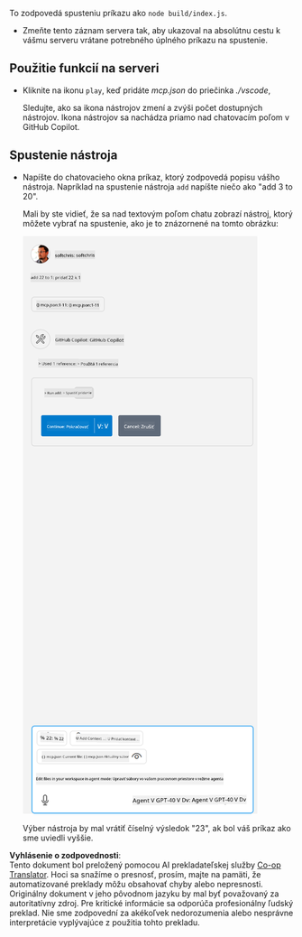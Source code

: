 <!--
CO_OP_TRANSLATOR_METADATA:
{
  "original_hash": "5ef8f5821c1a04f7b1fc4f15098ecab8",
  "translation_date": "2025-07-13T19:45:44+00:00",
  "source_file": "03-GettingStarted/04-vscode/solution/README.md",
  "language_code": "sk"
}
-->
To zodpovedá spusteniu príkazu ako `node build/index.js`.

- Zmeňte tento záznam servera tak, aby ukazoval na absolútnu cestu k vášmu serveru vrátane potrebného úplného príkazu na spustenie.

## Použitie funkcií na serveri

- Kliknite na ikonu `play`, keď pridáte *mcp.json* do priečinka *./vscode*,

    Sledujte, ako sa ikona nástrojov zmení a zvýši počet dostupných nástrojov. Ikona nástrojov sa nachádza priamo nad chatovacím poľom v GitHub Copilot.

## Spustenie nástroja

- Napíšte do chatovacieho okna príkaz, ktorý zodpovedá popisu vášho nástroja. Napríklad na spustenie nástroja `add` napíšte niečo ako "add 3 to 20".

    Mali by ste vidieť, že sa nad textovým poľom chatu zobrazí nástroj, ktorý môžete vybrať na spustenie, ako je to znázornené na tomto obrázku:

    ![VS Code naznačuje, že chce spustiť nástroj](../../../../../translated_images/vscode-agent.d5a0e0b897331060518fe3f13907677ef52b879db98c64d68a38338608f3751e.sk.png)

    Výber nástroja by mal vrátiť číselný výsledok "23", ak bol váš príkaz ako sme uviedli vyššie.

**Vyhlásenie o zodpovednosti**:  
Tento dokument bol preložený pomocou AI prekladateľskej služby [Co-op Translator](https://github.com/Azure/co-op-translator). Hoci sa snažíme o presnosť, prosím, majte na pamäti, že automatizované preklady môžu obsahovať chyby alebo nepresnosti. Originálny dokument v jeho pôvodnom jazyku by mal byť považovaný za autoritatívny zdroj. Pre kritické informácie sa odporúča profesionálny ľudský preklad. Nie sme zodpovední za akékoľvek nedorozumenia alebo nesprávne interpretácie vyplývajúce z použitia tohto prekladu.